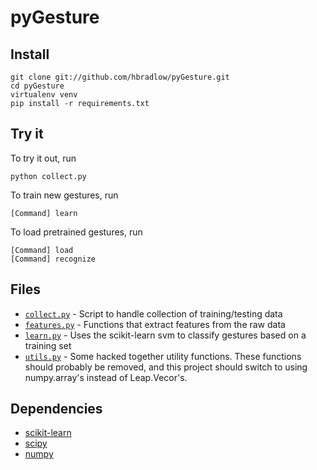 pyGesture
=========

Install
------

    git clone git://github.com/hbradlow/pyGesture.git
    cd pyGesture
    virtualenv venv
    pip install -r requirements.txt

Try it
------

To try it out, run

    python collect.py

To train new gestures, run

    [Command] learn

To load pretrained gestures, run

    [Command] load
    [Command] recognize

Files
-----

* [`collect.py`](https://github.com/hbradlow/pyGesture/blob/master/collect.py) - Script to handle collection of training/testing data
* [`features.py`](https://github.com/hbradlow/pyGesture/blob/master/features.py) - Functions that extract features from the raw data
* [`learn.py`](https://github.com/hbradlow/pyGesture/blob/master/learn.py) - Uses the scikit-learn svm to classify gestures based on a training set
* [`utils.py`](https://github.com/hbradlow/pyGesture/blob/master/utils.py) - Some hacked together utility functions. These functions should probably be removed, and this project should switch to using numpy.array's instead of Leap.Vecor's.

Dependencies
------------

* [scikit-learn](http://scikit-learn.org/)
* [scipy](http://www.scipy.org/)
* [numpy](http://numpy.scipy.org/)
